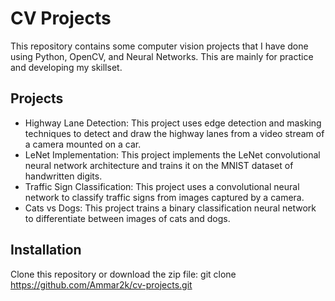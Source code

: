 # CV Projects

This repository contains some computer vision projects that I have done using Python, OpenCV, and Neural Networks. This are mainly for practice and developing my skillset.

## Projects

- Highway Lane Detection: This project uses edge detection and masking techniques to detect and draw the highway lanes from a video stream of a camera mounted on a car.
- LeNet Implementation: This project implements the LeNet convolutional neural network architecture and trains it on the MNIST dataset of handwritten digits.
- Traffic Sign Classification: This project uses a convolutional neural network to classify traffic signs from images captured by a camera.
- Cats vs Dogs: This project trains a binary classification neural network to differentiate between images of cats and dogs.

## Installation

Clone this repository or download the zip file:
git clone https://github.com/Ammar2k/cv-projects.git
